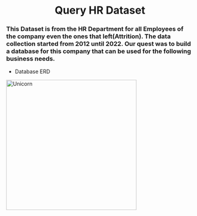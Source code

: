 <h1 align="center">Query HR Dataset</h1>
<h3> This Dataset is from the HR Department for all Employees of the company even the ones that left(Attrition). The data collection started from 2012 until 2022. Our quest was to build a database for this company that can be used for the following business needs. </h3>

- Database ERD
<img width=350px alt="Unicorn" src="C:\F\ITI-Power-BI\Subjects\Advances SQL\Project\submission\erd_sql.PNG" />



